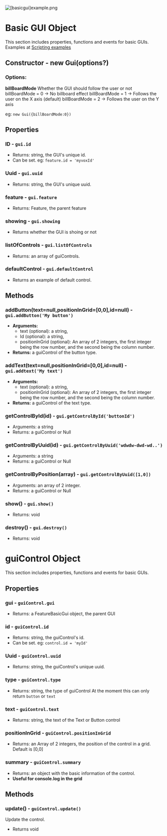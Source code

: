 
![[basicgui]example.png](/features/[basicgui]example.png)

# Basic GUI Object
This section includes properties, functions and events for basic GUIs.
Examples at [Scripting examples](/docs/Scripting/Examples)

## Constructor - new Gui(options?)

### Options:
**billBoardMode**
Whether the GUI should follow the user or not
billBoardMode = 0 -> No billboard effect
billBoardMode = 1 -> Follows the user on the X axis (default)
billBoardMode = 2 -> Follows the user on the Y axis

eg: `new Gui({billBoardMode:0})`

## Properties

### ID - `gui.id` 
- Returns: string, the GUI's unique id.
- Can be set. eg: `feature.id = 'myvoxId' ` 

### Uuid - `gui.uuid` 
- Returns: string, the GUI's unique uuid. 

### feature - `gui.feature` 
- Returns: Feature, the parent feature

### showing - `gui.showing`
- Returns whether the GUI is shoing or not

### listOfControls - `gui.listOfControls` 
- Returns: an array of guiControls.

### defaultControl - `gui.defaultControl` 
- Returns an example of default control.

## Methods

### addButton(text=null,positionInGrid=[0,0],id=null) - `gui.addButton('My button')` 
- **Arguments:**
	- text (optional): a string,
  - Id (optional): a string,
  - positionInGrid (optional): An array of 2 integers, the first integer being the row number, and the second being the column number.
- **Returns:** a guiControl of the button type.

### addText(text=null,positionInGrid=[0,0],id=null) - `gui.addtext('My text')` 
- **Arguments:**
	- text (optional): a string,
  - positionInGrid (optional): An array of 2 integers, the first integer being the row number, and the second being the column number.
- **Returns:** a guiControl of the text type.

### getControlById(id) - `gui.getControlById('buttonId')` 
- Arguments: a string
- Returns: a guiControl or Null

### getControlByUuid(id) - `gui.getControlByUuid('wdwdw-dwd-wd..')` 
- Arguments: a string
- Returns: a guiControl or Null

### getControlByPosition(array) - `gui.getControlByUuid([1,0])` 
- Arguments: an array of 2 integer.
- Returns: a guiControl or Null

### show() - `gui.show()` 
- Returns: void

### destroy() - `gui.destroy()` 
- Returns: void

# guiControl Object
This section includes properties, functions and events for basic GUIs.

## Properties

### gui - `guiControl.gui` 
- Returns: a FeatureBasicGui object, the parent GUI

### id - `guiControl.id` 
- Returns: string, the guiControl's id.
- Can be set. eg: `control.id = 'myId' ` 

### Uuid - `guiControl.uuid` 
- Returns: string, the guiControl's unique uuid. 

### type - `guiControl.type` 
- Returns: string, the type of guiControl 
At the moment this can only return `button` or `text`

### text - `guiControl.text` 
- Returns: string, the text of the Text or Button control

### positionInGrid - `guiControl.positionInGrid` 
- Returns: an Array of 2 integers, the position of the control in a grid. 
Default is [0,0]

### summary - `guiControl.summary` 
- Returns: an object with the basic information of the control.
- **Useful for console.log in the grid**

## Methods

### update() - `guiControl.update()`
Update the control.
- Returns void
